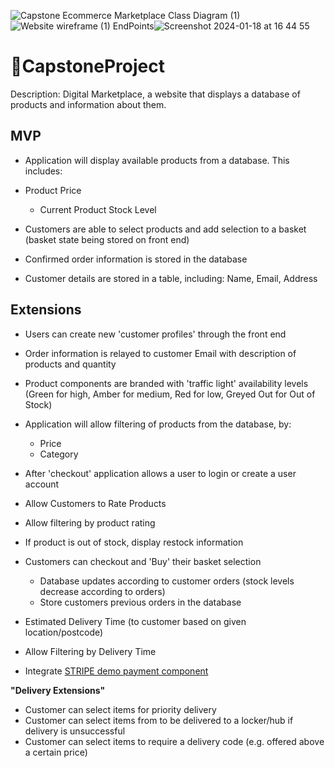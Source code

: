 ![Capstone Ecommerce Marketplace Class Diagram (1)](https://github.com/mclaughlin111/BNTA_CapstoneProject/assets/47330113/1a86edd6-6ff3-4cac-8577-8d44a76f05a5)
![Website wireframe (1)](https://github.com/mclaughlin111/BNTA_CapstoneProject/assets/47330113/77a368cf-c483-4552-92f7-e07f73e33f08)
EndPoints![Screenshot 2024-01-18 at 16 44 55](https://github.com/mclaughlin111/BNTA_CapstoneProject/assets/145545660/a1aef76d-c1ce-4830-ad06-b7c69ff32a2c)



# __🗻CapstoneProject__
Description: Digital Marketplace, a website that displays a database of products and information about them.
## MVP
* Application will display available products from a database.
 This includes:
	
* Product Price
	* Current Product Stock Level 

* Customers are able to select products and add selection to a basket (basket state being stored on front end)

* Confirmed order information is stored in the database

* Customer details are stored in a table, including: Name, Email, Address


## Extensions
* Users can create new 'customer profiles' through the front end

* Order information is relayed to customer Email with description of products and quantity

* Product components are branded with 'traffic light' availability levels (Green for high, Amber for medium, Red for low, Greyed Out for Out of Stock)
* Application will allow filtering of products from the database, by:
	* Price
	* Category

	
* After 'checkout' application allows a user to login or create a user account

* Allow Customers to Rate Products
* Allow filtering by product rating


* If product is out of stock, display restock information

* Customers can checkout and 'Buy' their basket selection
	* Database updates according to customer orders (stock levels decrease according to orders)
	* Store customers previous orders in the database


* Estimated Delivery Time (to customer based on given location/postcode)
* Allow Filtering by Delivery Time


* Integrate [STRIPE demo payment component ](https://stripe.com/docs/stripe-js/react?locale=en-GB)

**"Delivery Extensions"**

* Customer can select items for priority delivery
* Customer can select items from to be delivered to a locker/hub if delivery is unsuccessful
* Customer can select items to require a delivery code (e.g. offered above a certain price)
